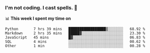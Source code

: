 ### I'm not coding. I cast spells. 🎩

📊 **This week I spent my time on**
<!--START_SECTION:waka-->
```text
Python       7 hrs 39 mins   █████████████████▒░░░░░░░   68.92 % 
Markdown     2 hrs 35 mins   █████▓░░░░░░░░░░░░░░░░░░░   23.30 % 
JavaScript   45 mins         █▓░░░░░░░░░░░░░░░░░░░░░░░   06.83 % 
SQL          4 mins          ░░░░░░░░░░░░░░░░░░░░░░░░░   00.62 % 
Other        1 min           ░░░░░░░░░░░░░░░░░░░░░░░░░   00.28 % 
```
<!--END_SECTION:waka-->
